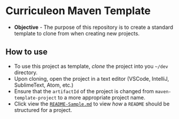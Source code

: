 # Curriculeon Maven Template
* **Objective** - The purpose of this repository is to create a standard template to clone from when creating new projects.

## How to use
* To use this project as template, _clone_ the project into you `~/dev` directory.
* Upon cloning, open the project in a text editor (VSCode, IntelliJ, SublimeText, Atom, etc.)
* Ensure that the `artifactId` of the project is changed from `maven-template-project` to a more appropriate project name.
* Click view the [`README-Sample.md`](./README-Sample.md) to view _how_ a `README` should be structured for a project.


